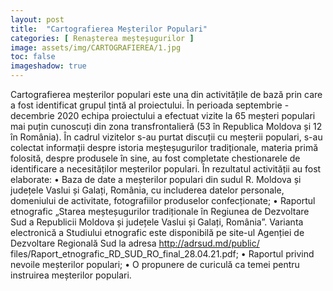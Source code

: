 ```yaml
---
layout: post
title:  "Cartografierea Meșterilor Populari"
categories: [ Renașterea meșteșugurilor ]
image: assets/img/CARTOGRAFIEREA/1.jpg
toc: false
imageshadow: true
---
```

Cartografierea meșterilor populari este una din activitățile de bază prin care a fost identificat grupul țintă al proiectului. În perioada septembrie - decembrie 2020 echipa proiectului a efectuat vizite la 65 meșteri populari mai puțin cunoscuți din zona transfrontalieră (53 în Republica Moldova și 12 în România). În cadrul vizitelor s-au purtat discuții cu meșterii populari, s-au colectat informații despre istoria meșteșugurilor tradiționale, materia primă folosită, despre produsele în sine, au fost completate chestionarele de identificare a necesităților meșterilor populari. În rezultatul activității au fost elaborate:
• Baza de date a meșterilor populari din sudul R. Moldova și județele Vaslui și Galați, România, cu includerea datelor personale, domeniului de activitate, fotografiilor produselor confecționate;
• Raportul etnografic „Starea meșteșugurilor tradiționale în Regiunea de Dezvoltare Sud a Republicii Moldova și județele Vaslui și Galați, România”. Varianta electronică a Studiului etnografic este disponibilă pe site-ul Agenției de Dezvoltare Regională Sud la adresa http://adrsud.md/public/ files/Raport_etnografic_RD_SUD_RO_final_28.04.21.pdf;
• Raportul privind nevoile meșterilor populari;
• O propunere de curiculă ca temei pentru instruirea meșterilor populari.